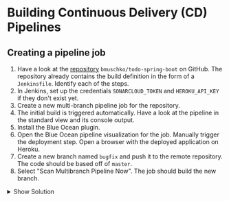 # Building Continuous Delivery (CD) Pipelines

## Creating a pipeline job

1. Have a look at the [repository](https://github.com/bmuschko/todo-spring-boot) `bmuschko/todo-spring-boot` on GitHub. The repository already contains the build definition in the form of a `Jenkinsfile`. Identify each of the steps.
2. In Jenkins, set up the credentials `SONARCLOUD_TOKEN` and `HEROKU_API_KEY` if they don't exist yet.
3. Create a new multi-branch pipeline job for the repository.
4. The initial build is triggered automatically. Have a look at the pipeline in the standard view and its console output.
5. Install the Blue Ocean plugin.
6. Open the Blue Ocean pipeline visualization for the job. Manually trigger the deployment step. Open a browser with the deployed application on Heroku.
7. Create a new branch named `bugfix` and push it to the remote repository. The code should be based off of `master`.
8. Select "Scan Multibranch Pipeline Now". The job should build the new branch.

<details><summary>Show Solution</summary>
<p>

The created credentials required for the job.

![Credentials](./images/11-pipeline-job/credentials.png)

Create a new item from the dashboard.

![Multi-Branch Pipeline Job](./images/11-pipeline-job/multi-branch-pipeline-job.png)

Point the job to the SCM.

![Multi-Branch Pipeline Job](./images/11-pipeline-job/job-scm.png)

Upon pressing the OK button, the job will scan all available branches in the repository.

```bash
Started
[Thu Jul 18 09:23:53 MDT 2019] Starting branch indexing...
 > git --version # timeout=10
 > git ls-remote --symref git@github.com:bmuschko/todo-spring-boot.git # timeout=10
Creating git repository in /Users/bmuschko/.jenkins/caches/git-a68a5e08a54549aaef01872e9adb6218
 > git init /Users/bmuschko/.jenkins/caches/git-a68a5e08a54549aaef01872e9adb6218 # timeout=10
Setting origin to git@github.com:bmuschko/todo-spring-boot.git
 > git config remote.origin.url git@github.com:bmuschko/todo-spring-boot.git # timeout=10
Fetching & pruning origin...
Listing remote references...
 > git config --get remote.origin.url # timeout=10
 > git --version # timeout=10
 > git ls-remote -h git@github.com:bmuschko/todo-spring-boot.git # timeout=10
Fetching upstream changes from origin
 > git config --get remote.origin.url # timeout=10
 > git fetch --tags --force --progress origin +refs/heads/*:refs/remotes/origin/* --prune
Checking branches...
  Checking branch master
      ‘Jenkinsfile’ found
    Met criteria
Scheduled build for branch: master
Processed 1 branches
[Thu Jul 18 09:23:57 MDT 2019] Finished branch indexing. Indexing took 4 sec
Finished: SUCCESS
```

You can see the different stages of the pipeline in the standard view.

![Standard Pipeline](./images/11-pipeline-job/standard-pipeline.png)

You can see the different stages of the pipeline in the standard view.

![Standard Pipeline](./images/11-pipeline-job/standard-pipeline.png)

To console output allows for triggering or aborting the manual deployment step.

![Console Manual Step](./images/11-pipeline-job/console-manual-step.png)

Install the Blue Ocean plugin.

![Blue Ocean Plugin](./images/11-pipeline-job/blue-ocean-plugin.png)

The Blue Ocean pipeline view offers a UI element for triggering a manual step.

![Blue Ocean Manual Step](./images/11-pipeline-job/blue-ocean-manual-step.png)

Press the button for processing with the manual step.

![Blue Ocean Triggered Manual Step](./images/11-pipeline-job/triggered-manual-step.png)

The finished pipeline in Blue Ocean.

![Blue Ocean Finished Pipeline](./images/11-pipeline-job/finished-build.png)

Check out the repository and push a new branch.

```bash
$ git clone git@github.com:bmuschko/todo-spring-boot.git
Cloning into 'todo-spring-boot'...
remote: Enumerating objects: 230, done.
remote: Total 230 (delta 0), reused 0 (delta 0), pack-reused 230
Receiving objects: 100% (230/230), 108.69 KiB | 452.00 KiB/s, done.
Resolving deltas: 100% (105/105), done.
$ cd todo-spring-boot
$ git branch bugfix
$ git checkout bugfix
Switched to branch 'bugfix'
$ git push origin bugfix
Total 0 (delta 0), reused 0 (delta 0)
remote:
remote: Create a pull request for 'bugfix' on GitHub by visiting:
remote:      https://github.com/bmuschko/todo-spring-boot/pull/new/bugfix
remote:
To github.com:bmuschko/todo-spring-boot.git
 * [new branch]      bugfix -> bugfix
```

After scanning the repository, the new branch will be available and was triggered to build automatically.

![Bugfix Branch](./images/11-pipeline-job/bugfix-branch.png)

</p>
</details>